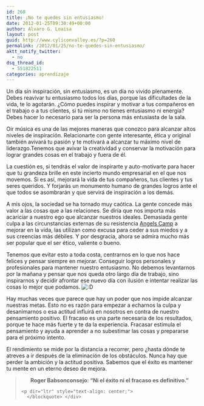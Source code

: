 ```yaml
---
id: 260
title: ¡No te quedes sin entusiasmo!
date: 2012-01-25T09:30:49+00:00
author: Alvaro G. Loaisa
layout: post
guid: http://www.cyliconvalley.es/?p=260
permalink: /2012/01/25/no-te-quedes-sin-entusiasmo/
aktt_notify_twitter:
  - no
dsq_thread_id:
  - 551822511
categories: aprendizaje
---
```

<div>
  <p>
    Un día sin inspiración, sin entusiasmo, es un día no vivido plenamente. Debes reavivar tu entusiasmo todos los días, porque las dificultades de la vida, te lo agotarán. ¿Cómo puedes inspirar y motivar a tus compañeros en el trabajo o a tus clientes, si tú mismo no tienes entusiasmo ni energía? Debes hacer lo necesario para ser la persona más entusiasta de la sala.
  </p>
  
  <p>
    Oir música es una de las mejores maneras que conozco para alcanzar altos niveles de inspiración. Relacionarte con gente interesante, ética y original también avivará tu pasión y te motivará a alcanzar tu máximo nivel de liderazgo.Tenemos que avivar la creatividad y conservar la motivación para lograr grandes cosas en el trabajo y fuera de él.
  </p>
  
  <p>
    La cuestión es, si tendrás el valor de inspirarte y auto-motivarte para hacer que tu grandeza brille en este incierto mundo empresarial en el que nos movemos. Si es así, mejorará la vida de tus compañeros, tus clientes y tus seres queridos. Y forjarás un monumento humano de grandes logros ante el que todos se asombrarán y que servirá de inspiración a los demás.
  </p>
  
  <p>
    A mis ojos, la sociedad se ha tornado muy caótica. La gente concede más valor a las cosas que a las relaciones. Se diría que nos importa más acariciar a nuestro ego que alcanzar nuestros ideales. Demasiada gente culpa a las circunstancias externas de su resistencia <a href="http://www.angelscamp.org/">Angels Camp</a> a mejorar en la vida, las utilizan como excusa para ceder a sus miedos y a sus creencias más débiles. Y por desgracia, ahora se admira mucho más ser popular que el ser ético, valiente o bueno.
  </p>
  
  <p>
    Tenemos que evitar esto a toda costa, centrarnos en lo que nos hace felices y pensar siempre en mejorar. Conseguir logros personales y profesionales para mantener nuestro entusiasmo. No debemos levantarnos por la mañana y pensar que nos queda otro largo día de trabajo, sino inspirarnos y decidir afrontar ese nuevo día con ilusión e intentar realizar las cosas lo mejor que podamos. <img src="http://www.cyliconvalley.es/wp-includes/images/smilies/icon_biggrin.gif" alt=":D" class="wp-smiley" />
  </p>
  
  <p>
    Hay muchas veces que parece que hay un poder que nos impide alcanzar nuestras metas. Esto no es razón para empezar a echarnos la culpa y desanimarnos o esa actitud influirá en nosotros en contra de nuestro pensamiento positivo. El fracaso es una parte necesaria de los resultados, porque te hace más fuerte y te da la experiencia. Fracasar estimula el pensamiento y ayuda a aprender a no subestimar las cosas y prepararse para el próximo intento.
  </p>
  
  <p>
    El rendimiento se mide por la distancia a recorrer, pero ¿hasta dónde te atreves a ir después de la eliminación de los obstáculos. Nunca hay que perder la ambición y la actitud positiva. Sabemos que el éxito es mantener tu mente en un eterno deseo de mejora.
  </p>
  
  <blockquote>
    <p dir="ltr" style="text-align: center;">
      <strong>Roger Babsonconsejo: &#8220;Ni el éxito ni el fracaso es definitivo.&#8221;</strong>
    </p>
    
    <p dir="ltr" style="text-align: center;">
      </blockquote> </div>